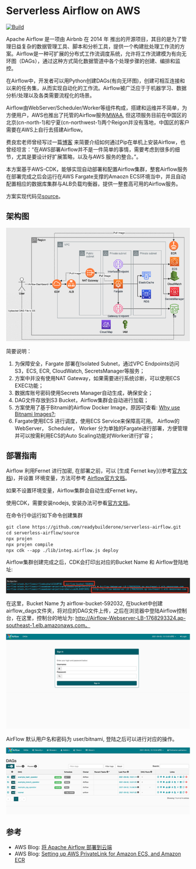# Serverless Airflow on AWS

[![Build](https://github.com/readybuilderone/serverless-airflow/actions/workflows/build.yml/badge.svg)](https://github.com/readybuilderone/serverless-airflow/actions/workflows/build.yml)

Apache Airflow 是一项由 Airbnb 在 2014 年 推出的开源项目，其目的是为了管理日益复杂的数据管理工具、脚本和分析工具，提供一个构建批处理工作流的方案。Airflow是一种可扩展的分布式工作流调度系统，允许将工作流建模为有向无环图（DAGs），通过这种方式简化数据管道中各个处理步骤的创建、编排和监控。

在Airflow中，开发者可以用Python创建DAGs(有向无环图)，创建可相互连接和以来的任务集，从而实现自动化的工作流。Airflow被广泛应于于机器学习、数据分析/处理以及各类需要流程化的场景。

Airflow由WebServer/Scheduler/Worker等组件构成，搭建和运维并不简单，为方便用户，AWS也推出了托管的Airflow服务[MWAA](https://aws.amazon.com/cn/managed-workflows-for-apache-airflow/), 但这项服务目前在中国区的北京(cn-north-1)和宁夏(cn-northwest-1)两个Reigon并没有落地，中国区的客户需要在AWS上自行去搭建Airflow。

费良宏老师曾经写过一篇[博客](https://aws.amazon.com/cn/blogs/china/deploy-apache-airflow-to-the-cloud/) 来简要介绍如何通过Pip在单机上安装Airflow，也曾经坦言：“在AWS部署Airflow并不是一件简单的事情，需要考虑到很多的细节，尤其是要设计好扩展策略，以及与AWS 服务的整合。”。

本方案基于AWS-CDK，能够实现自动部署和配置Airflow集群，整套Airflow服务在部署完成之后会运行在AWS Fargate支撑的Amaozn ECS环境当中，并且自动配置相应的数据库集群与ALB负载均衡器，提供一整套高可用的Airflow服务。

方案实现代码见[source](https://github.com/readybuilderone/serverless-airflow/tree/main/source)。


## 架构图

![architecture](assets/01-serverless-airflow-on-aws-architecture.jpg)

简要说明：
1. 为保障安全，Fargate 部署在Isolated Subnet，通过VPC Endpoints访问 S3，ECS, ECR, CloudWatch, SecretsManager等服务；
2. 方案中并没有使用NAT Gateway，如果需要进行系统诊断，可以使用ECS EXEC功能；
3. 数据库账号密码使用Secrets Manager自动生成，确保安全；
4. DAG文件存放到S3 Bucket，Airflow集群会自动进行加载；
5. 方案使用了基于Bitnami的Airflow Docker Image，原因可查看: [Why use Bitnami Images?](https://github.com/bitnami/bitnami-docker-airflow);
6. Fargate使用ECS 进行调度，使用ECS Service来保障高可用。 Airflow的WebServer， Scheduler， Worker 分为单独的Fargate进行部署，方便管理并可以按需利用ECS的Auto Scaling功能对Worker进行扩容；


## 部署指南
Airflow 利用Fernet 进行加密, 在部署之前，可以 [生成 Fernet key]((参考[官方文档](https://airflow.apache.org/docs/apache-airflow/stable/security/secrets/fernet.html))，并设置 环境变量，方法可参考 [Airflow官方文档](https://airflow.apache.org/docs/apache-airflow/stable/security/secrets/fernet.html)。

如果不设置环境变量，Airflow集群会自动生成Fernet key。

使用CDK，需要安装nodejs, 安装办法可参看[官方文档](https://nodejs.org/en/download/package-manager/)。

在命令行中运行如下命令创建集群

``` shell
git clone https://github.com/readybuilderone/serverless-airflow.git
cd serverless-airflow/source
npx projen
npx projen compile
npx cdk --app ./lib/integ.airflow.js deploy 
```

Airflow集群创建完成之后，CDK会打印出对应的Bucket Name 和 Airflow登陆地址:

![cdk-output](assets/02-airflow-cdk-output.jpg)



在这里，Bucket Name 为 airflow-bucket-592032, 在bucket中创建 airflow_dags文件夹，将对应的DAG文件上传，之后在浏览器中登陆Airflow控制台，在这里，控制台的地址为: http://Airflow-Webserver-LB-1768293324.ap-southeast-1.elb.amazonaws.com。

![airflow-login](assets/03-airflow-login.jpg)

AirFlow 默认用户名和密码为 user/bitnami, 登陆之后可以进行对应的操作。

![airflow-dashboard](assets/04-airflow-dashboard.jpg)



## 参考

- AWS Blog: [将 Apache Airflow 部署到云端](https://aws.amazon.com/cn/blogs/china/deploy-apache-airflow-to-the-cloud/)
- AWS Blog: [Setting up AWS PrivateLink for Amazon ECS, and Amazon ECR](https://aws.amazon.com/cn/blogs/compute/setting-up-aws-privatelink-for-amazon-ecs-and-amazon-ecr/)

